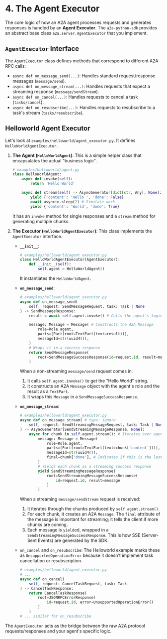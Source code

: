 # 4. The Agent Executor

The core logic of how an A2A agent processes requests and generates responses is handled by an **Agent Executor**. The `a2a-python-sdk` provides an abstract base class `a2a.server.AgentExecutor` that you implement.

## `AgentExecutor` Interface

The `AgentExecutor` class defines methods that correspond to different A2A RPC calls:

- `async def on_message_send(...)`: Handles standard request/response messages (`message/send`).
- `async def on_message_stream(...)`: Handles requests that expect a streaming response (`message/sendStream`).
- `async def on_cancel(...)`: Handles requests to cancel a task (`tasks/cancel`).
- `async def on_resubscribe(...)`: Handles requests to resubscribe to a task's stream (`tasks/resubscribe`).

## Helloworld Agent Executor

Let's look at `examples/helloworld/agent_executor.py`. It defines `HelloWorldAgentExecutor`.

1. **The Agent (`HelloWorldAgent`)**:
    This is a simple helper class that encapsulates the actual "business logic".

    ```python { .no-copy }
    # examples/helloworld/agent.py
    class HelloWorldAgent:
        async def invoke(self):
            return 'Hello World'

        async def stream(self) -> AsyncGenerator[dict[str, Any], None]:
            yield {'content': 'Hello ', 'done': False}
            await asyncio.sleep(2) # Simulate work
            yield {'content': 'World', 'done': True}
    ```

    It has an `invoke` method for single responses and a `stream` method for generating multiple chunks.

2. **The Executor (`HelloWorldAgentExecutor`)**:
    This class implements the `AgentExecutor` interface.

    - **`__init__`**:

        ```python { .no-copy }
        # examples/helloworld/agent_executor.py
        class HelloWorldAgentExecutor(AgentExecutor):
            def __init__(self):
                self.agent = HelloWorldAgent()
        ```

        It instantiates the `HelloWorldAgent`.

    - **`on_message_send`**:

        ```python { .no-copy }
        # examples/helloworld/agent_executor.py
        async def on_message_send(
            self, request: SendMessageRequest, task: Task | None
        ) -> SendMessageResponse:
            result = await self.agent.invoke() # Calls the agent's logic

            message: Message = Message( # Constructs the A2A Message
                role=Role.agent,
                parts=[Part(root=TextPart(text=result))],
                messageId=str(uuid4()),
            )
            # Wraps it in a success response
            return SendMessageResponse(
                root=SendMessageSuccessResponse(id=request.id, result=message)
            )
        ```

        When a non-streaming `message/send` request comes in:

        1. It calls `self.agent.invoke()` to get the "Hello World" string.
        2. It constructs an A2A `Message` object with the agent's role and the result as a `TextPart`.
        3. It wraps this `Message` in a `SendMessageSuccessResponse`.

    - **`on_message_stream`**:

        ```python { .no-copy }
        # examples/helloworld/agent_executor.py
        async def on_message_stream( # type: ignore
            self, request: SendStreamingMessageRequest, task: Task | None
        ) -> AsyncGenerator[SendStreamingMessageResponse, None]:
            async for chunk in self.agent.stream(): # Iterates over agent's stream
                message: Message = Message(
                    role=Role.agent,
                    parts=[Part(root=TextPart(text=chunk['content']))],
                    messageId=str(uuid4()),
                    final=chunk['done'], # Indicates if this is the last chunk
                )
                # Yields each chunk as a streaming success response
                yield SendStreamingMessageResponse(
                    root=SendStreamingMessageSuccessResponse(
                        id=request.id, result=message
                    )
                )
        ```

        When a streaming `message/sendStream` request is received:

        1. It iterates through the chunks produced by `self.agent.stream()`.
        2. For each chunk, it creates an A2A `Message`. The `final` attribute of the message is important for streaming; it tells the client if more chunks are coming.
        3. Each message is `yield`ed, wrapped in a `SendStreamingMessageSuccessResponse`. This is how SSE (Server-Sent Events) are generated by the SDK.

    - `on_cancel` and `on_resubscribe`:
        The Helloworld example marks these as `UnsupportedOperationError` because it doesn't implement task cancellation or resubscription.

        ```python { .no-copy }
        # examples/helloworld/agent_executor.py
        # ...
        async def on_cancel(
            self, request: CancelTaskRequest, task: Task
        ) -> CancelTaskResponse:
            return CancelTaskResponse(
                root=JSONRPCErrorResponse(
                    id=request.id, error=UnsupportedOperationError()
                )
            )
        # ... similar for on_resubscribe
        ```

The `AgentExecutor` acts as the bridge between the raw A2A protocol requests/responses and your agent's specific logic.
